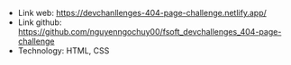 - Link web: https://devchanllenges-404-page-challenge.netlify.app/
- Link github: https://github.com/nguyenngochuy00/fsoft_devchallenges_404-page-challenge
- Technology: HTML, CSS

